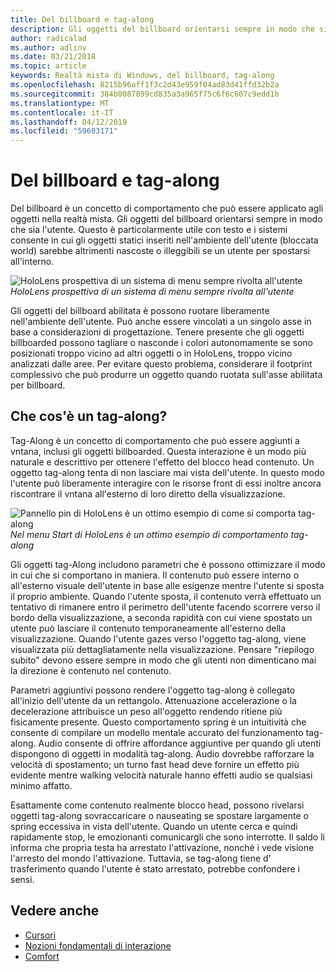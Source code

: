 ```yaml
---
title: Del billboard e tag-along
description: Gli oggetti del billboard orientarsi sempre in modo che sia l'utente.
author: radicalad
ms.author: adlinv
ms.date: 03/21/2018
ms.topic: article
keywords: Realtà mista di Windows, del billboard, tag-along
ms.openlocfilehash: 8215b96aff1f3c2d43e959f04ad83d41ffd32b2a
ms.sourcegitcommit: 384b0087899cd835a3a965f75c6f6c607c9edd1b
ms.translationtype: MT
ms.contentlocale: it-IT
ms.lasthandoff: 04/12/2019
ms.locfileid: "59603171"
---
```

# <a name="billboarding-and-tag-along"></a>Del billboard e tag-along

Del billboard è un concetto di comportamento che può essere applicato agli oggetti nella realtà mista. Gli oggetti del billboard orientarsi sempre in modo che sia l'utente. Questo è particolarmente utile con testo e i sistemi consente in cui gli oggetti statici inseriti nell'ambiente dell'utente (bloccata world) sarebbe altrimenti nascoste o illeggibili se un utente per spostarsi all'interno.

![HoloLens prospettiva di un sistema di menu sempre rivolta all'utente](images/billboarding-fragments.gif)<br>
*HoloLens prospettiva di un sistema di menu sempre rivolta all'utente*

Gli oggetti del billboard abilitata è possono ruotare liberamente nell'ambiente dell'utente. Può anche essere vincolati a un singolo asse in base a considerazioni di progettazione. Tenere presente che gli oggetti billboarded possono tagliare o nasconde i colori autonomamente se sono posizionati troppo vicino ad altri oggetti o in HoloLens, troppo vicino analizzati dalle aree. Per evitare questo problema, considerare il footprint complessivo che può produrre un oggetto quando ruotata sull'asse abilitata per billboard.

## <a name="what-is-a-tag-along"></a>Che cos'è un tag-along?

Tag-Along è un concetto di comportamento che può essere aggiunti a vntana, inclusi gli oggetti billboarded. Questa interazione è un modo più naturale e descrittivo per ottenere l'effetto del blocco head contenuto. Un oggetto tag-along tenta di non lasciare mai vista dell'utente. In questo modo l'utente può liberamente interagire con le risorse front di essi inoltre ancora riscontrare il vntana all'esterno di loro diretto della visualizzazione.

![Pannello pin di HoloLens è un ottimo esempio di come si comporta tag-along](images/tagalong-1000px.jpg)<br>
*Nel menu Start di HoloLens è un ottimo esempio di comportamento tag-along*

Gli oggetti tag-Along includono parametri che è possono ottimizzare il modo in cui che si comportano in maniera. Il contenuto può essere interno o all'esterno visuale dell'utente in base alle esigenze mentre l'utente si sposta il proprio ambiente. Quando l'utente sposta, il contenuto verrà effettuato un tentativo di rimanere entro il perimetro dell'utente facendo scorrere verso il bordo della visualizzazione, a seconda rapidità con cui viene spostato un utente può lasciare il contenuto temporaneamente all'esterno della visualizzazione. Quando l'utente gazes verso l'oggetto tag-along, viene visualizzata più dettagliatamente nella visualizzazione. Pensare "riepilogo subito" devono essere sempre in modo che gli utenti non dimenticano mai la direzione è contenuto nel contenuto.

Parametri aggiuntivi possono rendere l'oggetto tag-along è collegato all'inizio dell'utente da un rettangolo. Attenuazione accelerazione o la decelerazione attribuisce un peso all'oggetto rendendo ritiene più fisicamente presente. Questo comportamento spring è un intuitività che consente di compilare un modello mentale accurato del funzionamento tag-along. Audio consente di offrire affordance aggiuntive per quando gli utenti dispongono di oggetti in modalità tag-along. Audio dovrebbe rafforzare la velocità di spostamento; un turno fast head deve fornire un effetto più evidente mentre walking velocità naturale hanno effetti audio se qualsiasi minimo affatto.

Esattamente come contenuto realmente blocco head, possono rivelarsi oggetti tag-along sovraccaricare o nauseating se spostare largamente o spring eccessiva in vista dell'utente. Quando un utente cerca e quindi rapidamente stop, le emozionanti comunicargli che sono interrotte. Il saldo li informa che propria testa ha arrestato l'attivazione, nonché i vede visione l'arresto del mondo l'attivazione. Tuttavia, se tag-along tiene d' trasferimento quando l'utente è stato arrestato, potrebbe confondere i sensi.

## <a name="see-also"></a>Vedere anche
* [Cursori](cursors.md)
* [Nozioni fondamentali di interazione](interaction-fundamentals.md)
* [Comfort](comfort.md)
